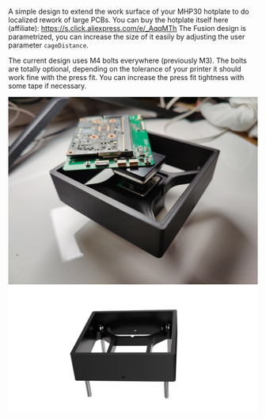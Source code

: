 A simple design to extend the work surface of your MHP30 hotplate to do localized rework of large PCBs.
You can buy the hotplate itself here (affiliate): https://s.click.aliexpress.com/e/_AqqMTh
The Fusion design is parametrized, you can increase the size of it easily by adjusting the user parameter `cageDistance`.

The current design uses M4 bolts everywhere (previously M3). The bolts are totally optional, depending on the tolerance of your printer it should work fine with the press fit. You can increase the press fit tightness with some tape if necessary.

![Holder in action](image.jpg)
![Holder with legs](pcb-holder-v11.png)